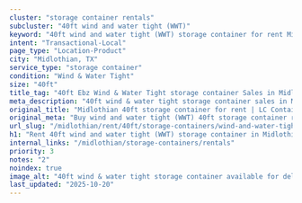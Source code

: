 ```yaml
---
cluster: "storage container rentals"
subcluster: "40ft wind and water tight (WWT)"
keyword: "40ft wind and water tight (WWT) storage container for rent Midlothian, TX"
intent: "Transactional-Local"
page_type: "Location-Product"
city: "Midlothian, TX"
service_type: "storage container"
condition: "Wind & Water Tight"
size: "40ft"
title_tag: "40ft Ebz Wind & Water Tight storage container Sales in Midlothian | LC Container"
meta_description: "40ft wind & water tight storage container sales in Midlothian. Fast delivery, competitive pricing. Serving storage containers area. Quote ID: PU8. Call (214) 524-4168 for your free quote today."
original_title: "Midlothian 40ft storage container for rent | LC Container"
original_meta: "Buy wind and water tight (WWT) 40ft storage container rent with local delivery in Midlothian, TX. LC Container — local Since 2003. Request a fast quote today."
url_slug: "/midlothian/rent/40ft/storage-containers/wind-and-water-tight-wwt"
h1: "Rent 40ft wind and water tight (WWT) storage container in Midlothian"
internal_links: "/midlothian/storage-containers/rentals"
priority: 3
notes: "2"
noindex: true
image_alt: "40ft wind & water tight storage container available for delivery in Midlothian"
last_updated: "2025-10-20"
---
```


<!-- TODO: Add unique city/inventory copy, images, and internal links here. -->
